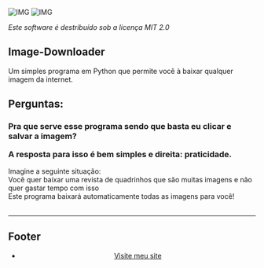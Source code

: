 ![IMG](https://img.shields.io/github/license/White-Blue1/Image-Downloader?style=plastic)
![IMG](https://img.shields.io/github/downloads/White-Blue1/Image-Downloader/total?style=plastic)
<p><em>Este software é destribuído sob a licença MIT 2.0</em></p>
<p align="center">
<h2>Image-Downloader</h2>
<span>Um simples programa em Python que permite você à baixar qualquer imagem da internet.</span>
<h2>Perguntas:</h2>
<h3>Pra que serve esse programa sendo que basta eu clicar e salvar a imagem?</p>
<p>A resposta para isso é bem simples e direita: praticidade.</h3>
<p>Imagine a seguinte situação:</a><br/>
<a>Você quer baixar uma revista de quadrinhos que são muitas imagens e não quer gastar tempo com isso</a><br/>
<a>Este programa baixará automaticamente todas as imagens para você!</span><br/>
<br/><hr>
</p>
<p align="center">
<h2>Footer</h2>
<ul align="center">
<li><a href="https://white-blue1.github.io/website/">Visite meu site</a></li>
</ul>
</p>
